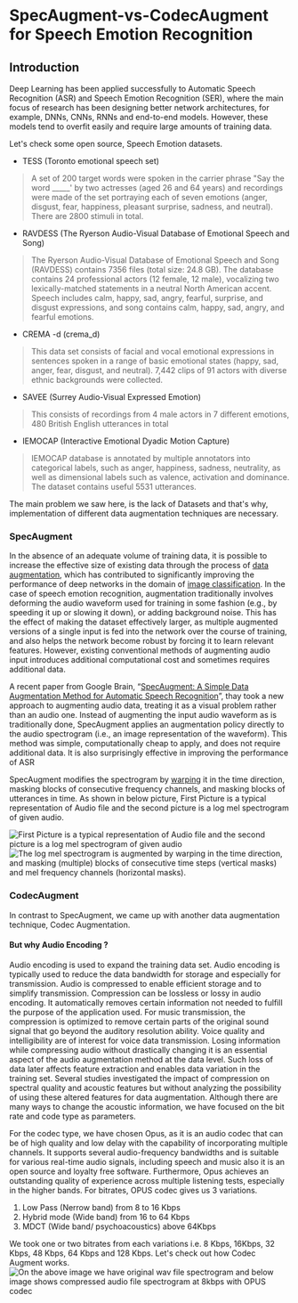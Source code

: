 
# SpecAugment-vs-CodecAugment for Speech Emotion Recognition

## Introduction
Deep Learning has been applied successfully to Automatic Speech Recognition (ASR) and Speech Emotion Recognition (SER), where the main focus of research has been designing better network architectures, for example, DNNs, CNNs, RNNs and end-to-end models. However, these models tend to overfit easily and require large amounts of training data.

Let's check some open source, Speech Emotion datasets. 
* TESS (Toronto emotional speech set) 
> A set of 200 target words were spoken in the carrier phrase "Say the word _____' by two actresses (aged 26 and 64 years) and recordings were made of the set portraying each of seven emotions (anger, disgust, fear, happiness, pleasant surprise, sadness, and neutral). There are 2800 stimuli in total.

* RAVDESS (The Ryerson Audio-Visual Database of Emotional Speech and Song)
> The Ryerson Audio-Visual Database of Emotional Speech and Song (RAVDESS) contains 7356 files (total size: 24.8 GB). The database contains 24 professional actors (12 female, 12 male), vocalizing two lexically-matched statements in a neutral North American accent. Speech includes calm, happy, sad, angry, fearful, surprise, and disgust expressions, and song contains calm, happy, sad, angry, and fearful emotions.

* CREMA -d (crema_d)
> This data set consists of facial and vocal emotional expressions in sentences spoken in a range of basic emotional states (happy, sad, anger, fear, disgust, and neutral). 7,442 clips of 91 actors with diverse ethnic backgrounds were collected.

* SAVEE (Surrey Audio-Visual Expressed Emotion)
> This consists of recordings from 4 male actors in 7 different emotions, 480 British English utterances in total

* IEMOCAP (Interactive Emotional Dyadic Motion Capture)
> IEMOCAP database is annotated by multiple annotators into categorical labels, such as anger, happiness, sadness, neutrality, as well as dimensional labels such as valence, activation and dominance. The dataset contains useful 5531 utterances.

The main problem we saw here, is the lack of Datasets and that's why, implementation of different data augmentation techniques are necessary. 

### SpecAugment
In the absence of an adequate volume of training data, it is possible to increase the effective size of existing data through the process of [data augmentation](https://www.microsoft.com/en-us/research/wp-content/uploads/2003/08/icdar03.pdf), which has contributed to significantly improving the performance of deep networks in the domain of [image classification](https://ai.googleblog.com/2018/06/improving-deep-learning-performance.html). In the case of speech emotion recognition, augmentation traditionally involves deforming the audio waveform used for training in some fashion (e.g., by speeding it up or slowing it down), or adding background noise. This has the effect of making the dataset effectively larger, as multiple augmented versions of a single input is fed into the network over the course of training, and also helps the network become robust by forcing it to learn relevant features. However, existing conventional methods of augmenting audio input introduces additional computational cost and sometimes requires additional data.

A recent paper from Google Brain, “[SpecAugment: A Simple Data Augmentation Method for Automatic Speech Recognition](https://arxiv.org/abs/1904.08779)”, thay took a new approach to augmenting audio data, treating it as a visual problem rather than an audio one. Instead of augmenting the input audio waveform as is traditionally done, SpecAugment applies an augmentation policy directly to the audio spectrogram (i.e., an image representation of the waveform). This method was simple, computationally cheap to apply, and does not require additional data. It is also surprisingly effective in improving the performance of ASR

SpecAugment modifies the spectrogram by [warping](https://www.tensorflow.org/api_docs/python/tf/contrib/image/sparse_image_warp) it in the time direction, masking blocks of consecutive frequency channels, and masking blocks of utterances in time.
As shown in below picture, 
First Picture is a typical representation of Audio file and the second picture is a log mel spectrogram of given audio.

![First Picture is a typical representation of Audio file and the second picture is a log mel spectrogram of given audio](https://3.bp.blogspot.com/-ac9sLynWUUQ/XLo-Z4TYKII/AAAAAAAAEEU/UaOV-sDGlPw6dIYo_aHwJf0rKYg1IUehgCEwYBhgL/s640/image3.png)
![The log mel spectrogram is augmented by warping in the time direction, and masking (multiple) blocks of consecutive time steps (vertical masks) and mel frequency channels (horizontal masks).](https://4.bp.blogspot.com/-joiPxVcyU-c/XLo-bKDUSvI/AAAAAAAAEEg/NhqAZtH7hxILt5et82zIrSKvPq5DHFLCgCEwYBhgL/s640/image6.png) 

### CodecAugment

In contrast to SpecAugment, we came up with another data augmentation technique, Codec Augmentation. 
#### But why Audio Encoding ?
Audio encoding is used to expand the training data set. Audio encoding is typically used to reduce the data bandwidth for storage and especially for transmission. Audio is compressed to enable efficient storage and to simplify transmission. Compression can be lossless or lossy in audio encoding. It automatically removes certain information not needed to fulfill the purpose of the application used. For music transmission, the compression is optimized to remove certain parts of the original sound signal that go beyond the auditory resolution ability. Voice quality and intelligibility are of interest for voice data transmission. Losing information while compressing audio without drastically changing it is an essential aspect of the audio augmentation method at the data level. Such loss of data later affects feature extraction and enables data variation in the training set. Several studies investigated the impact of compression on spectral quality and acoustic features but without analyzing the possibility of using these altered features for data augmentation. Although there are many ways to change the acoustic information, we have focused on the bit rate and code type as parameters.

For the codec type, we have chosen Opus, as it is an audio codec that can be of high quality and low delay with the capability of incorporating multiple channels. It supports several audio-frequency bandwidths and is suitable for various real-time audio signals, including speech and music also it is an open source and loyalty free software. Furthermore, Opus achieves an outstanding quality of experience across multiple listening tests, especially in the higher bands.
For bitrates, OPUS codec gives us 3 variations.
1. Low Pass (Nerrow band) from 8 to 16 Kbps
2. Hybrid mode (Wide band) from 16 to 64 Kbps
3. MDCT (Wide band/ psychoacoustics) above 64Kbps

We took one or two bitrates from each variations i.e. 8 Kbps, 16Kbps, 32 Kbps, 48 Kbps, 64 Kbps and 128 Kbps. 
Let's check out how Codec Augment works.   
![On the above image we have original wav file spectrogram and below image shows compressed audio file spectrogram at 8kbps with OPUS codec ](https://github.com/Aditya3107/SpecAugment-vs-CodecAugment/blob/master/Assets/collage.png)



